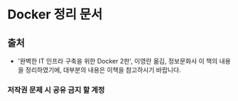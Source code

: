 # Docker 정리 문서

## 출처
* '완벽한 IT 인프라 구축을 위한 Docker 2판', 이영란 옮김, 정보문화사
	이 책의 내용을 정리하였기에, 대부분의 내용은 이책을 참고하시기 바랍니다.

### 저작권 문제 시 공유 금지 할 계정

